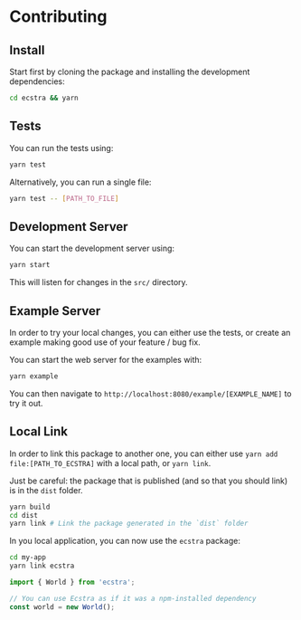 # Contributing

## Install

Start first by cloning the package and installing the development dependencies:

```sh
cd ecstra && yarn
```

## Tests

You can run the tests using:

```sh
yarn test
```

Alternatively, you can run a single file:

```sh
yarn test -- [PATH_TO_FILE]
```

## Development Server

You can start the development server using:

```sh
yarn start
```

This will listen for changes in the `src/` directory.

## Example Server

In order to try your local changes, you can either use the tests, or create
an example making good use of your feature / bug fix.

You can start the web server for the examples with:

```sh
yarn example
```

You can then navigate to `http://localhost:8080/example/[EXAMPLE_NAME]` to try
it out.

## Local Link

In order to link this package to another one, you can either use `yarn add file:[PATH_TO_ECSTRA]`
with a local path, or `yarn link`.

Just be careful: the package that is published (and so that you should link)
is in the `dist` folder.

```sh
yarn build
cd dist
yarn link # Link the package generated in the `dist` folder
```

In you local application, you can now use the `ecstra` package:

```sh
cd my-app
yarn link ecstra
```

```js
import { World } from 'ecstra';

// You can use Ecstra as if it was a npm-installed dependency
const world = new World();
```
